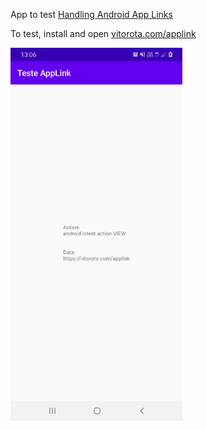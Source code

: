 App to test [Handling Android App Links](https://developer.android.com/training/app-links)

To test, install and open [vitorota.com/applink](https://vitorota.com/applink)

<img src="https://raw.githubusercontent.com/vitorOta/TesteAppLink/master/screenshot.png" width="275">
